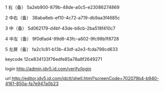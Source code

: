 1	右（备）	5a2eb900-879b-48de-a0c5-e23086274869	

2	中右（备）	38aba6eb-ef10-4c72-a719-db9aa3f4685c		

3	中（备）	5d062179-d4bf-43de-b6cb-2ba518f410c7	

4	中左（备）	9f0dfad4-99d6-43fc-a602-9fc98b1f8728	

5	左屏（备）	fa2c1c81-b13b-43df-a2e3-fcda799cd633		


keycode
12ce834133f76edfe85a78a8f2649271

login
http://admin.jdv5.jd.com/verify/login

url
http://editor.jdv5.jd.com/jdctl/shell.html?screenCode=702079b4-b940-4161-850a-fa7e947a0b23
